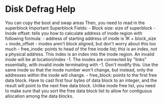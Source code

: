 # Disk Defrag Help
You can copy the boot and swap areas
Then, you need to read in the superblock
Important Superblock Fields:
	- Block size: size of superblock
	- Inode offset: tells you how to calculate address of inode region with following formula:
		- address of starting address of inode is 1K + block_size + inode_offset
		- inodes aren't block aligned, but don't worry about this too much
	- free_inode: points to head of the free inode list; this is an index, not a physical address. This
		index is an index into the inode region. An invalid inode will be at location/index -1. The
		inodes are connected by "links" essentially, with invalid inode terminating with -1. Don't
		modify this. Use the same inode so that the inode number won't change, but instead, only the
		addresses within the inode will change.
	- free_block: points to the first free data block. Have to cast first four bytes of data block to an
		integer, and the result will point to the next free data block. Unlike inode free list, you
		need to make sure that you sort the free data block list to allow for contiguous allocation
		among the data blocks.
	
	
	